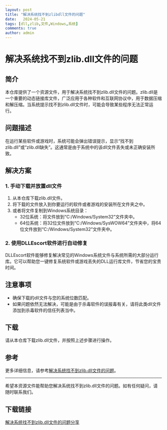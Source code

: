 ```yaml
---
layout: post
title: "解决系统找不到zlibdll文件的问题"
date:   2024-05-21
tags: [dll,zlib,文件,Windows,系统]
comments: true
author: admin
---
```

# 解决系统找不到zlib.dll文件的问题

## 简介

本仓库提供了一个资源文件，用于解决系统找不到zlib.dll文件的问题。zlib.dll是一个重要的动态链接库文件，广泛应用于各种软件和互联网协议中，用于数据压缩和解压缩。当系统提示找不到zlib.dll文件时，可能会导致某些程序无法正常运行。

## 问题描述

在运行某些软件或游戏时，系统可能会弹出错误提示，显示“找不到zlib.dll”或“zlib.dll缺失”。这通常是由于系统中的该dll文件丢失或未正确安装所致。

## 解决方案

### 1. 手动下载并放置dll文件

1. 从本仓库下载zlib.dll文件。
2. 将下载的文件放入到你要运行的软件或者游戏的安装所在文件夹之中。
3. 或者将文件复制到Windows系统目录：
   - 32位系统：将文件放到“C:/Windows/System32”文件夹中。
   - 64位系统：将32位文件放到“C:/Windows/SysWOW64”文件夹中，将64位文件放到“C:/Windows/System32”文件夹中。

### 2. 使用DLLEscort软件进行自动修复

DLLEscort软件能够修复解决常见的Windows系统文件与系统所需的大部分运行库。它可以帮助您一键修复系统软件或游戏丢失的DLL运行库文件，节省您的宝贵时间。

## 注意事项

- 确保下载的dll文件与您的系统位数匹配。
- 如果问题依然无法解决，可能是由于杀毒软件的误报毒有关，请将此类dll文件添加到杀毒软件的信任列表当中。

## 下载

请从本仓库下载zlib.dll文件，并按照上述步骤进行操作。

## 参考

更多详细信息，请参考[解决系统找不到zlib.dll文件的问题](https://blog.csdn.net/2301_76755223/article/details/131414841)。

---

希望本资源文件能帮助您解决系统找不到zlib.dll文件的问题。如有任何疑问，请随时联系我们。

## 下载链接

[解决系统找不到zlib.dll文件的问题分享](https://pan.quark.cn/s/3a279b9a7ac8)